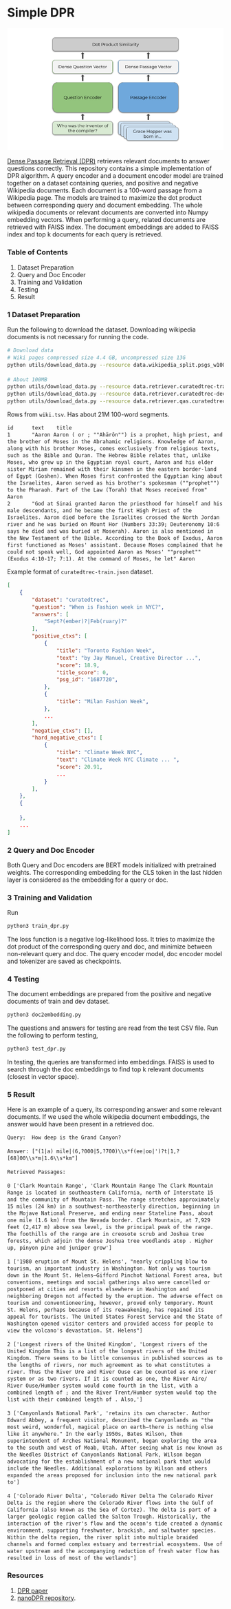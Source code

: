 # Simple DPR

<img src="figures/Dense-Passage-Retrieval.png" alt="DPR" width="600">

[Dense Passage Retrieval (DPR)](https://arxiv.org/abs/2004.04906) retrieves relevant documents to answer questions correctly. This repository contains a simple implementation of DPR algorithm. A query encoder and a document encoder model are trained together on a dataset containing queries, and positive and negative Wikipedia documents. Each document is a 100-word passage from a Wikipedia page. The models are trained to maximize the dot product between corresponding query and document embedding. The whole wikipedia documents or relevant documents are converted into Numpy embedding vectors. When performing a query, related documents are retrieved with FAISS index. The document embeddings are added to FAISS index and top k documents for each query is retrieved. 

### Table of Contents

1. Dataset Preparation
2. Query and Doc Encoder
3. Training and Validation
4. Testing
5. Result

### 1 Dataset Preparation

Run the following to download the dataset. Downloading wikipedia documents is not necessary for running the code.

```sh
# Download data
# Wiki pages compressed size 4.4 GB, uncompressed size 13G 
python utils/download_data.py --resource data.wikipedia_split.psgs_w100

# About 100MB
python utils/download_data.py --resource data.retriever.curatedtrec-train
python utils/download_data.py --resource data.retriever.curatedtrec-dev
python utils/download_data.py --resource data.retriever.qas.curatedtrec-test
```

Rows from `wiki.tsv`. Has about 21M 100-word segments. 
```
id      text    title
1       "Aaron Aaron ( or ; ""Ahärôn"") is a prophet, high priest, and the brother of Moses in the Abrahamic religions. Knowledge of Aaron, along with his brother Moses, comes exclusively from religious texts, such as the Bible and Quran. The Hebrew Bible relates that, unlike Moses, who grew up in the Egyptian royal court, Aaron and his elder sister Miriam remained with their kinsmen in the eastern border-land of Egypt (Goshen). When Moses first confronted the Egyptian king about the Israelites, Aaron served as his brother's spokesman (""prophet"") to the Pharaoh. Part of the Law (Torah) that Moses received from"      Aaron
2       "God at Sinai granted Aaron the priesthood for himself and his male descendants, and he became the first High Priest of the Israelites. Aaron died before the Israelites crossed the North Jordan river and he was buried on Mount Hor (Numbers 33:39; Deuteronomy 10:6 says he died and was buried at Moserah). Aaron is also mentioned in the New Testament of the Bible. According to the Book of Exodus, Aaron first functioned as Moses' assistant. Because Moses complained that he could not speak well, God appointed Aaron as Moses' ""prophet"" (Exodus 4:10-17; 7:1). At the command of Moses, he let" Aaron
```

Example format of `curatedtrec-train.json` dataset. 

```json
[
    {
        "dataset": "curatedtrec", 
        "question": "When is Fashion week in NYC?",
        "answers": [
            "Sept?(ember)?|Feb(ruary)?"
        ],
        "positive_ctxs": [
            {
                "title": "Toronto Fashion Week", 
                "text": "by Jay Manuel, Creative Director ...",
                "score": 18.9,
                "title_score": 0,
                "psg_id": "1687720",
            },
            {
                "title": "Milan Fashion Week",
            },
            ...
        ],
        "negative_ctxs": [],
        "hard_negative_ctxs": [ 
            {
                "title": "Climate Week NYC",
                "text": "Climate Week NYC Climate ... ",
                "score": 20.91,
                ...
            }
        ],
    },
    {

    },
    ...
]
```

### 2 Query and Doc Encoder

Both Query and Doc encoders are BERT models initialized with pretrained weights. The corresponding embedding for the CLS token in the last hidden layer is considered as the embedding for a query or doc. 

### 3 Training and Validation

Run
```sh
python3 train_dpr.py
```

The loss function is a negative log-likelihood loss. It tries to maximize the dot product of the corresponding query and doc, and minimize between non-relevant query and doc. The query encoder model, doc encoder model and tokenizer are saved as checkpoints. 

### 4 Testing

The document embeddings are prepared from the positive and negative documents of train and dev dataset. 
```sh
python3 doc2embedding.py
``` 

The questions and answers for testing are read from the test CSV file. Run the following to perform testing,
```sh
python3 test_dpr.py
```

In testing, the queries are transformed into embeddings. FAISS is used to search through the doc embeddings to find top k relevant documents (closest in vector space). 

### 5 Result

Here is an example of a query, its corresponding answer and some relevant documents. If we used the whole wikipedia document embeddings, the answer would have been present in a retrieved doc. 

```
Query:  How deep is the Grand Canyon?

Answer: ["(1|a) mile|(6,?000|5,?700)\\s*f(ee|oo|')?t|1,?[68]00\\s*m|1.6\\s*km"]

Retrieved Passages:

0 ['Clark Mountain Range', 'Clark Mountain Range The Clark Mountain Range is located in southeastern California, north of Interstate 15 and the community of Mountain Pass. The range stretches approximately 15 miles (24 km) in a southwest-northeasterly direction, beginning in the Mojave National Preserve, and ending near Stateline Pass, about one mile (1.6 km) from the Nevada border. Clark Mountain, at 7,929 feet (2,417 m) above sea level, is the principal peak of the range. The foothills of the range are in creosote scrub and Joshua tree forests, which adjoin the dense Joshua tree woodlands atop . Higher up, pinyon pine and juniper grow']

1 ['1980 eruption of Mount St. Helens', "nearly crippling blow to tourism, an important industry in Washington. Not only was tourism down in the Mount St. Helens–Gifford Pinchot National Forest area, but conventions, meetings and social gatherings also were cancelled or postponed at cities and resorts elsewhere in Washington and neighboring Oregon not affected by the eruption. The adverse effect on tourism and conventioneering, however, proved only temporary. Mount St. Helens, perhaps because of its reawakening, has regained its appeal for tourists. The United States Forest Service and the State of Washington opened visitor centers and provided access for people to view the volcano's devastation. St. Helens"]

2 ['Longest rivers of the United Kingdom', 'Longest rivers of the United Kingdom This is a list of the longest rivers of the United Kingdom. There seems to be little consensus in published sources as to the lengths of rivers, nor much agreement as to what constitutes a river. Thus the River Ure and River Ouse can be counted as one river system or as two rivers. If it is counted as one, the River Aire/ River Ouse/Humber system would come fourth in the list, with a combined length of ; and the River Trent/Humber system would top the list with their combined length of . Also,']

3 ['Canyonlands National Park', 'retains its own character. Author Edward Abbey, a frequent visitor, described the Canyonlands as "the most weird, wonderful, magical place on earth—there is nothing else like it anywhere." In the early 1950s, Bates Wilson, then superintendent of Arches National Monument, began exploring the area to the south and west of Moab, Utah. After seeing what is now known as the Needles District of Canyonlands National Park, Wilson began advocating for the establishment of a new national park that would include the Needles. Additional explorations by Wilson and others expanded the areas proposed for inclusion into the new national park to']

4 ['Colorado River Delta', "Colorado River Delta The Colorado River Delta is the region where the Colorado River flows into the Gulf of California (also known as the Sea of Cortez). The delta is part of a larger geologic region called the Salton Trough. Historically, the interaction of the river's flow and the ocean's tide created a dynamic environment, supporting freshwater, brackish, and saltwater species. Within the delta region, the river split into multiple braided channels and formed complex estuary and terrestrial ecosystems. Use of water upstream and the accompanying reduction of fresh water flow has resulted in loss of most of the wetlands"]
```

### Resources

1. [DPR paper](https://arxiv.org/pdf/2004.04906)
2. [nanoDPR repository](https://github.com/Hannibal046/nanoDPR). 